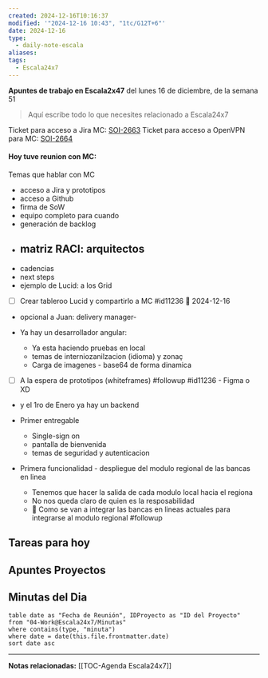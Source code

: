 ```yaml
---
created: 2024-12-16T10:16:37
modified: '"2024-12-16 10:43", "1tc/G12T+6"'
date: 2024-12-16
type:
  - daily-note-escala
aliases: 
tags:
  - Escala24x7
---
```



**Apuntes de trabajo en Escala2x47** del  lunes 16 de diciembre, de la semana 51 

> Aquí escribe todo lo que necesites relacionado a Escala24x7

Ticket para acceso a Jira MC: [SOI-2663](https://escala24x7.atlassian.net/browse/SOI-2663)
Ticket para acceso a OpenVPN para MC: [SOI-2664](https://escala24x7.atlassian.net/browse/SOI-2664)


#### Hoy tuve reunion con MC:
Temas que hablar con MC
- acceso a Jira y prototipos 
- acceso a Github
- firma de SoW
- equipo completo para cuando 
- generación de backlog 
- matriz RACI: arquitectos
	- 
- cadencias
- next steps 
- ejemplo de Lucid: a los Grid
- [ ] Crear tableroo Lucid y compartirlo a MC #id11236 📅 2024-12-16 
- opcional a Juan: delivery manager-  


- Ya hay un desarrollador angular:
	- Ya esta haciendo pruebas en local
	- temas de interniozanilzacion (idioma) y zonaç
	- Carga de imagenes - base64 de forma dinamica
- [ ] A la espera de prototipos (whiteframes) #followup #id11236
		- Figma o XD
- y el 1ro de Enero ya hay un backend

- Primer entregable
	- Single-sign on
	- pantalla de bienvenida
	- temas de seguridad y autenticacion

- Primera funcionalidad - despliegue del modulo regional de las bancas en linea
	- Tenemos que hacer la salida de cada modulo local hacia el regiona
	- No nos queda claro de quien es la resposabilidad
	- 🚩 Como se van a integrar las bancas en lineas actuales para integrarse al modulo regional #followup 



## Tareas para hoy


## Apuntes Proyectos


## Minutas del Dia
 ```dataview
table date as "Fecha de Reunión", IDProyecto as "ID del Proyecto"
from "04-Work@Escala24x7/Minutas"
where contains(type, "minuta")
where date = date(this.file.frontmatter.date)
sort date asc
```

----
**Notas relacionadas:**
[[TOC-Agenda Escala24x7]]

